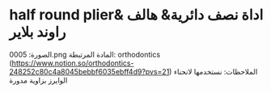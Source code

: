 # half round plier& اداة نصف دائرية& هالف راوند بلاير

الصورة: 0005.png
المادة المرتبطة: orthodontics (https://www.notion.so/orthodontics-248252c80c4a8045bebbf6035ebff4d9?pvs=21)
الملاحظات: نستخدمها لانحناء الوايرز بزاوية مدورة